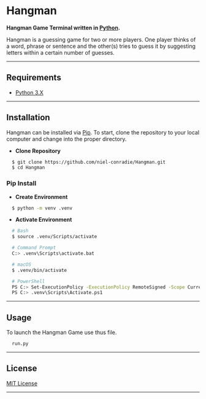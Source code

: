 # **Hangman**

**Hangman Game Terminal written in [Python](https://www.python.org).**

Hangman is a guessing game for two or more players. One player thinks of a word, phrase or sentence and the other(s) tries to guess it by suggesting letters within a certain number of guesses.

----
## **Requirements**

- [Python 3.X](https://www.python.org/downloads/)
----
## **Installation**

Hangman can be installed via [Pip](https://pypi.org/project/pip/). To start, clone the repository to your local computer and change into the proper directory.

* **Clone Repository**
```bash
  $ git clone https://github.com/niel-conradie/Hangman.git
  $ cd Hangman
```
### **Pip Install**

* **Create Environment**
```bash
  $ python -m venv .venv
```
* **Activate Environment**
```bash
  # Bash
  $ source .venv/Scripts/activate

  # Command Prompt
  C:> .venv\Scripts\activate.bat

  # macOS
  $ .venv/bin/activate

  # PowerShell
  PS C:> Set-ExecutionPolicy -ExecutionPolicy RemoteSigned -Scope CurrentUser
  PS C:> .venv\Scripts\Activate.ps1
```
----
## **Usage**

To launch the Hangman Game use thus file.
```bash
  run.py
```
----
## **License**

[MIT License](https://github.com/niel-conradie/Hangman/blob/master/LICENSE)

----